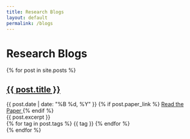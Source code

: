 ```yaml
---
title: Research Blogs
layout: default
permalink: /blogs
---
```


<div class="blogs-container">
    <h1 class="section-title">Research Blogs</h1>
    <div class="blogs-grid">
        {% for post in site.posts %}
            <article class="blog-card">
                <div class="blog-card-content">
                    <h2 class="blog-title">
                        <a href="{{ post.url | relative_url }}">{{ post.title }}</a>
                    </h2>
                    <div class="blog-meta">
                        <span class="blog-date">{{ post.date | date: "%B %d, %Y" }}</span>
                        {% if post.paper_link %}
                        <a href="{{ post.paper_link }}" class="paper-link" target="_blank">
                            <i class="fa fa-file-text-o"></i> Read the Paper
                        </a>
                        {% endif %}
                    </div>
                    <div class="blog-excerpt">
                        {{ post.excerpt }}
                    </div>
                    <div class="blog-tags">
                        {% for tag in post.tags %}
                        <span class="tag">{{ tag }}</span>
                        {% endfor %}
                    </div>
                </div>
            </article>
        {% endfor %}
    </div>
</div>
